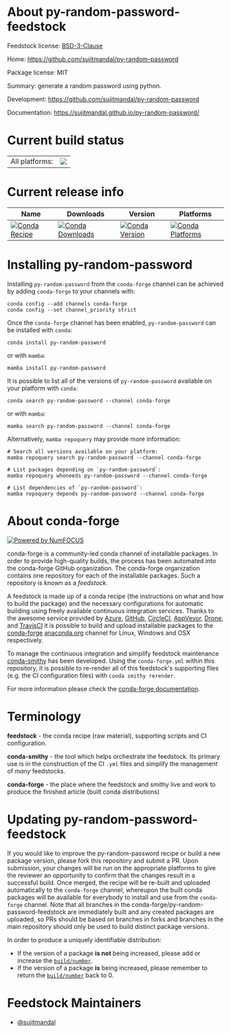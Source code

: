 About py-random-password-feedstock
==================================

Feedstock license: [BSD-3-Clause](https://github.com/conda-forge/py-random-password-feedstock/blob/main/LICENSE.txt)

Home: https://github.com/sujitmandal/py-random-password

Package license: MIT

Summary: generate a random password using python.

Development: https://github.com/sujitmandal/py-random-password

Documentation: https://sujitmandal.github.io/py-random-password/

Current build status
====================


<table><tr><td>All platforms:</td>
    <td>
      <a href="https://dev.azure.com/conda-forge/feedstock-builds/_build/latest?definitionId=15288&branchName=main">
        <img src="https://dev.azure.com/conda-forge/feedstock-builds/_apis/build/status/py-random-password-feedstock?branchName=main">
      </a>
    </td>
  </tr>
</table>

Current release info
====================

| Name | Downloads | Version | Platforms |
| --- | --- | --- | --- |
| [![Conda Recipe](https://img.shields.io/badge/recipe-py--random--password-green.svg)](https://anaconda.org/conda-forge/py-random-password) | [![Conda Downloads](https://img.shields.io/conda/dn/conda-forge/py-random-password.svg)](https://anaconda.org/conda-forge/py-random-password) | [![Conda Version](https://img.shields.io/conda/vn/conda-forge/py-random-password.svg)](https://anaconda.org/conda-forge/py-random-password) | [![Conda Platforms](https://img.shields.io/conda/pn/conda-forge/py-random-password.svg)](https://anaconda.org/conda-forge/py-random-password) |

Installing py-random-password
=============================

Installing `py-random-password` from the `conda-forge` channel can be achieved by adding `conda-forge` to your channels with:

```
conda config --add channels conda-forge
conda config --set channel_priority strict
```

Once the `conda-forge` channel has been enabled, `py-random-password` can be installed with `conda`:

```
conda install py-random-password
```

or with `mamba`:

```
mamba install py-random-password
```

It is possible to list all of the versions of `py-random-password` available on your platform with `conda`:

```
conda search py-random-password --channel conda-forge
```

or with `mamba`:

```
mamba search py-random-password --channel conda-forge
```

Alternatively, `mamba repoquery` may provide more information:

```
# Search all versions available on your platform:
mamba repoquery search py-random-password --channel conda-forge

# List packages depending on `py-random-password`:
mamba repoquery whoneeds py-random-password --channel conda-forge

# List dependencies of `py-random-password`:
mamba repoquery depends py-random-password --channel conda-forge
```


About conda-forge
=================

[![Powered by
NumFOCUS](https://img.shields.io/badge/powered%20by-NumFOCUS-orange.svg?style=flat&colorA=E1523D&colorB=007D8A)](https://numfocus.org)

conda-forge is a community-led conda channel of installable packages.
In order to provide high-quality builds, the process has been automated into the
conda-forge GitHub organization. The conda-forge organization contains one repository
for each of the installable packages. Such a repository is known as a *feedstock*.

A feedstock is made up of a conda recipe (the instructions on what and how to build
the package) and the necessary configurations for automatic building using freely
available continuous integration services. Thanks to the awesome service provided by
[Azure](https://azure.microsoft.com/en-us/services/devops/), [GitHub](https://github.com/),
[CircleCI](https://circleci.com/), [AppVeyor](https://www.appveyor.com/),
[Drone](https://cloud.drone.io/welcome), and [TravisCI](https://travis-ci.com/)
it is possible to build and upload installable packages to the
[conda-forge](https://anaconda.org/conda-forge) [anaconda.org](https://anaconda.org/)
channel for Linux, Windows and OSX respectively.

To manage the continuous integration and simplify feedstock maintenance
[conda-smithy](https://github.com/conda-forge/conda-smithy) has been developed.
Using the ``conda-forge.yml`` within this repository, it is possible to re-render all of
this feedstock's supporting files (e.g. the CI configuration files) with ``conda smithy rerender``.

For more information please check the [conda-forge documentation](https://conda-forge.org/docs/).

Terminology
===========

**feedstock** - the conda recipe (raw material), supporting scripts and CI configuration.

**conda-smithy** - the tool which helps orchestrate the feedstock.
                   Its primary use is in the construction of the CI ``.yml`` files
                   and simplify the management of *many* feedstocks.

**conda-forge** - the place where the feedstock and smithy live and work to
                  produce the finished article (built conda distributions)


Updating py-random-password-feedstock
=====================================

If you would like to improve the py-random-password recipe or build a new
package version, please fork this repository and submit a PR. Upon submission,
your changes will be run on the appropriate platforms to give the reviewer an
opportunity to confirm that the changes result in a successful build. Once
merged, the recipe will be re-built and uploaded automatically to the
`conda-forge` channel, whereupon the built conda packages will be available for
everybody to install and use from the `conda-forge` channel.
Note that all branches in the conda-forge/py-random-password-feedstock are
immediately built and any created packages are uploaded, so PRs should be based
on branches in forks and branches in the main repository should only be used to
build distinct package versions.

In order to produce a uniquely identifiable distribution:
 * If the version of a package **is not** being increased, please add or increase
   the [``build/number``](https://docs.conda.io/projects/conda-build/en/latest/resources/define-metadata.html#build-number-and-string).
 * If the version of a package **is** being increased, please remember to return
   the [``build/number``](https://docs.conda.io/projects/conda-build/en/latest/resources/define-metadata.html#build-number-and-string)
   back to 0.

Feedstock Maintainers
=====================

* [@sujitmandal](https://github.com/sujitmandal/)

